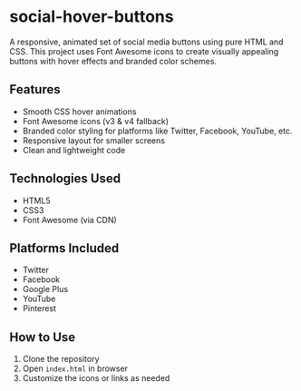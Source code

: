 ﻿# social-hover-buttons
A responsive, animated set of social media buttons using pure HTML and CSS. This project uses Font Awesome icons to create visually appealing buttons with hover effects and branded color schemes.

## Features
- Smooth CSS hover animations
- Font Awesome icons (v3 & v4 fallback)
- Branded color styling for platforms like Twitter, Facebook, YouTube, etc.
- Responsive layout for smaller screens
- Clean and lightweight code

## Technologies Used
- HTML5
- CSS3
- Font Awesome (via CDN)

## Platforms Included
- Twitter
- Facebook
- Google Plus
- YouTube
- Pinterest

## How to Use
1. Clone the repository
2. Open `index.html` in browser
3. Customize the icons or links as needed

